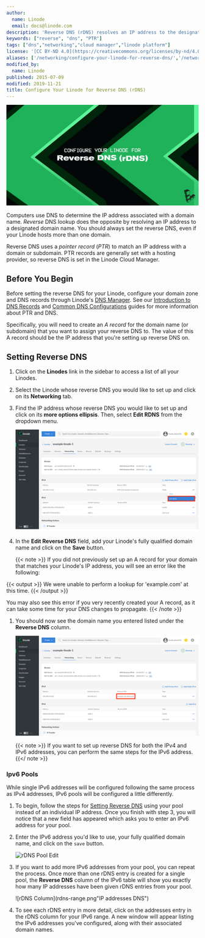 ```yaml
---
author:
  name: Linode
  email: docs@linode.com
description: 'Reverse DNS (rDNS) resolves an IP address to the designated domain name. This guide will teach you how to set it up.'
keywords: ["reverse", "dns", "PTR"]
tags: ["dns","networking","cloud manager","linode platform"]
license: '[CC BY-ND 4.0](https://creativecommons.org/licenses/by-nd/4.0)'
aliases: ['/networking/configure-your-linode-for-reverse-dns/','/networking/dns/setting-reverse-dns/','/networking/dns/configure-your-linode-for-reverse-dns/','/networking/setting-up-reverse-dns-lookup/','/networking/dns/configure-your-linode-for-reverse-dns-classic-manager/']
modified_by:
  name: Linode
published: 2015-07-09
modified: 2019-11-21
title: Configure Your Linode for Reverse DNS (rDNS)
---
```


![Configure Your Linode for Reverse DNS (rDNS)](configure-your-linode-reverse-dns.jpg)

Computers use DNS to determine the IP address associated with a domain name. *Reverse* DNS lookup does the opposite by resolving an IP address to a designated domain name. You should always set the reverse DNS, even if your Linode hosts more than one domain.

Reverse DNS uses a *pointer record* (*PTR*) to match an IP address with a domain or subdomain. PTR records are generally set with a hosting provider, so reverse DNS is set in the Linode Cloud Manager.

## Before You Begin

Before setting the reverse DNS for your Linode, configure your domain zone and DNS records through Linode's [DNS Manager](/docs/platform/manager/dns-manager-new-manager/). See our [Introduction to DNS Records](/docs/networking/dns/dns-records-an-introduction/) and [Common DNS Configurations](/docs/networking/dns/common-dns-configurations/) guides for more information about PTR and DNS.

Specifically, you will need to create an *A record* for the domain name (or subdomain) that you want to assign your reverse DNS to. The value of this A record should be the IP address that you're setting up reverse DNS on.

## Setting Reverse DNS

1. Click on the **Linodes** link in the sidebar to access a list of all your Linodes.

1. Select the Linode whose reverse DNS you would like to set up and click on its **Networking** tab.

1. Find the IP address whose reverse DNS you would like to set up and click on its **more options ellipsis**. Then, select **Edit RDNS** from the dropdown menu.

    ![Selecting reverse DNS](rdns-edit-select.png "Selecting reverse DNS")

1. In the **Edit Reverse DNS** field, add your Linode's fully qualified domain name and click on the **Save** button.

    {{< note >}}
If you did not previously set up an A record for your domain that matches your Linode's IP address, you will see an error like the following:

{{< output >}}
We were unable to perform a lookup for 'example.com' at this time.
{{< /output >}}

You may also see this error if you very recently created your A record, as it can take some time for your DNS changes to propagate.
{{< /note >}}

1. You should now see the domain name you entered listed under the **Reverse DNS** column.

    ![Selecting reverse DNS](rdns-set-success.png "Selecting reverse DNS")

    {{< note >}}
If you want to set up reverse DNS for both the IPv4 and IPv6 addresses, you can perform the same steps for the IPv6 address.
{{</ note >}}

### Ipv6 Pools

While single IPv6 addresses will be configured following the same process as IPv4 addresses, IPv6 pools will be configured a little differently.

1. To begin, follow the steps for [Setting Reverse DNS](#setting-reverse-dns) using your pool instead of an individual IP address. Once you finish with step 3, you will notice that a new field has appeared which asks you to enter an IPv6 address for your pool.

2. Enter the IPv6 address you'd like to use, your fully qualified domain name, and click on the `save` button.

    ![rDNS Pool Edit](rdns-pool-edit.png"rDNS")

3. If you want to add more IPv6 addresses from your pool, you can repeat the process. Once more than one rDNS entry is created for a single pool, the **Reverse DNS** column of the IPv6 table will show you exactly how many IP addresses have been given rDNS entries from your pool.

    ![rDNS Column](rdns-range.png"IP addresses DNS")

4. To see each rDNS entry in more detail, click on the addresses entry in the rDNS column for your IPv6 range. A new window will appear listing the IPv6 addresses you've configured, along with their associated domain names.
